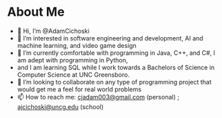 <h1> 
  About Me
</h1>

- 👋 Hi, I’m @AdamCichoski
- 👀 I’m interested in software engineering and development, AI and machine learning, and video game design
- 🌱 I’m currently comfortable with programming in Java, C++, and C#, I am adept with programming in Python,
- and I am learning SQL while I work towards a Bachelors of Science in Computer Science at UNC Greensboro. 
- 💞️ I’m looking to collaborate on any type of programming project that would get me a feel for real world problems
- 📫 How to reach me: cjadam003@gmail.com (personal) ; ajcichoski@uncg.edu (school)

<!---
AdamCichoski/AdamCichoski is a ✨ special ✨ repository because its `README.md` (this file) appears on your GitHub profile.
You can click the Preview link to take a look at your changes.
--->
